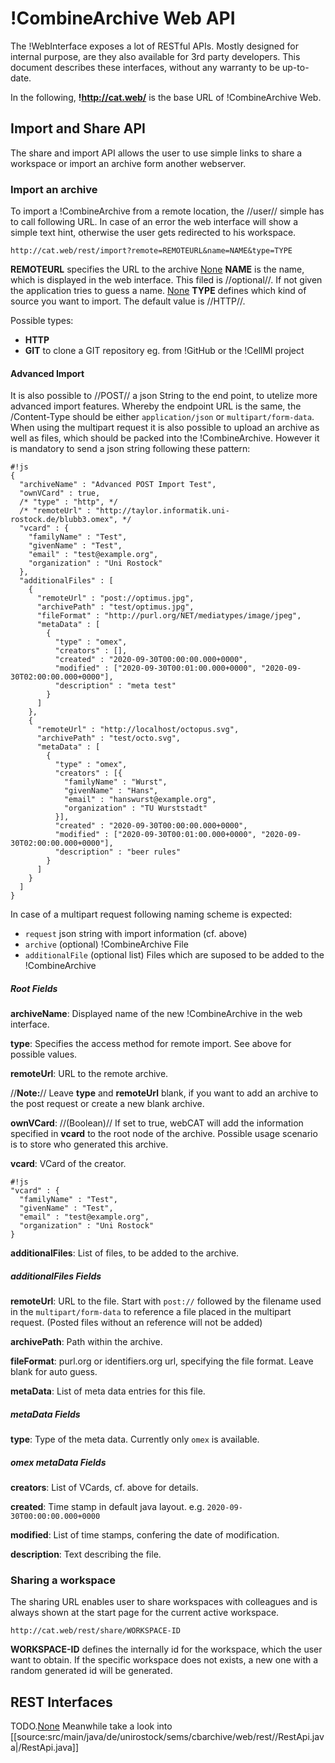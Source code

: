 !CombineArchive Web API 
========================
The !WebInterface exposes a lot of RESTful APIs. Mostly designed for internal purpose, are they also available for 3rd party developers. This document describes these interfaces, without any warranty to be up-to-date.

In the following, **!http://cat.web/** is the base URL of !CombineArchive Web.

Import and Share API 
---------------------
The share and import API allows the user to use simple links to share a workspace or import an archive form another webserver.

### Import an archive 
To import a !CombineArchive from a remote location, the //user// simple has to call following URL. In case of an error the web interface will show a simple text hint, otherwise the user gets redirected to his workspace. 

```
http://cat.web/rest/import?remote=REMOTEURL&name=NAME&type=TYPE
```
**REMOTEURL** specifies the URL to the archive [None](BR)
**NAME** is the name, which is displayed in the web interface. This filed is //optional//. If not given the application tries to guess a name. [None](BR)
**TYPE** defines which kind of source you want to import. The default value is //HTTP//.

Possible types:
  - **HTTP**
  - **GIT** to clone a GIT repository eg. from !GitHub or the !CellMl project

#### Advanced Import 
It is also possible to //POST// a json String to the end point, to utelize more advanced import features. Whereby the endpoint URL is the same, the /Content-Type should be either ```application/json``` or ```multipart/form-data```. When using the multipart request it is also possible to upload an archive as well as files, which should be packed into the !CombineArchive. However it is mandatory to send a json string following these pattern:
```
#!js
{
  "archiveName" : "Advanced POST Import Test",
  "ownVCard" : true,
  /* "type" : "http", */
  /* "remoteUrl" : "http://taylor.informatik.uni-rostock.de/blubb3.omex", */
  "vcard" : {
    "familyName" : "Test",
    "givenName" : "Test",
    "email" : "test@example.org",
    "organization" : "Uni Rostock"
  },
  "additionalFiles" : [
    {
      "remoteUrl" : "post://optimus.jpg",
      "archivePath" : "test/optimus.jpg",
      "fileFormat" : "http://purl.org/NET/mediatypes/image/jpeg",
      "metaData" : [
        {
          "type" : "omex",
          "creators" : [],
          "created" : "2020-09-30T00:00:00.000+0000",
          "modified" : ["2020-09-30T00:01:00.000+0000", "2020-09-30T02:00:00.000+0000"],
          "description" : "meta test"
        }
      ]
    },
    {
      "remoteUrl" : "http://localhost/octopus.svg",
      "archivePath" : "test/octo.svg",
      "metaData" : [
        {
          "type" : "omex",
          "creators" : [{
            "familyName" : "Wurst",
            "givenName" : "Hans",
            "email" : "hanswurst@example.org",
            "organization" : "TU Wurststadt"
          }],
          "created" : "2020-09-30T00:00:00.000+0000",
          "modified" : ["2020-09-30T00:01:00.000+0000", "2020-09-30T02:00:00.000+0000"],
          "description" : "beer rules"
        }
      ]
    }
  ]
}
```

In case of a multipart request following naming scheme is expected:
* ```request``` json string with import information (cf. above)
* ```archive``` (optional) !CombineArchive File
* ```additionalFile``` (optional list) Files which are suposed to be added to the !CombineArchive
##### Root Fields 
**archiveName**: Displayed name of the new !CombineArchive in the web interface.

**type**: Specifies the access method for remote import. See above for possible values.

**remoteUrl**: URL to the remote archive.

//**Note:**// Leave **type** and **remoteUrl** blank, if you want to add an archive to the post request or create a new blank archive.

**ownVCard**: //(Boolean)// If set to true, webCAT will add the information specified in **vcard** to the root node of the archive. Possible usage scenario is to store who generated this archive.

**vcard**: VCard of the creator.
```
#!js
"vcard" : {
  "familyName" : "Test",
  "givenName" : "Test",
  "email" : "test@example.org",
  "organization" : "Uni Rostock"
}
```

**additionalFiles**: List of files, to be added to the archive.

##### additionalFiles Fields 
**remoteUrl**: URL to the file. Start with ```post://``` followed by the filename used in the ```multipart/form-data``` to reference a file placed in the multipart request. (Posted files without an reference will not be added)

**archivePath**: Path within the archive.

**fileFormat**: purl.org or identifiers.org url, specifying the file format. Leave blank for auto guess.

**metaData**: List of meta data entries for this file.

##### metaData Fields 
**type**: Type of the meta data. Currently only ```omex``` is available.

##### omex metaData Fields 
**creators**: List of VCards, cf. above for details.

**created**: Time stamp in default java layout.
e.g. ```2020-09-30T00:00:00.000+0000```

**modified**: List of time stamps, confering the date of modification.

**description**: Text describing the file.

### Sharing a workspace 
The sharing URL enables user to share workspaces with colleagues and is always shown at the start page for the current active workspace.
```
http://cat.web/rest/share/WORKSPACE-ID
```
**WORKSPACE-ID** defines the internally id for the workspace, which the user want to obtain. If the specific workspace does not exists, a new one with a random generated id will be generated.

REST Interfaces 
----------------
TODO.[None](BR)
Meanwhile take a look into [[source:src/main/java/de/unirostock/sems/cbarchive/web/rest//RestApi.java|/RestApi.java]]
